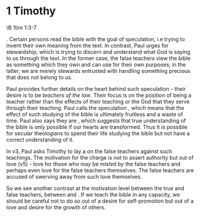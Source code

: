 
# 1 Timothy

\B 1tim 1:3-7

<Speculation vs Stewardship>. Certain persons read the bible with the goal of speculation, i.e trying to invent their own meaning from the text. In contrast, Paul urges for stewardship, which is trying to discern and understand what God is saying to us through the text. In the former case, the false teachers view the bible as something which they own and can use for their own purposes; in the latter, we are merely stewards entrusted with handling something precious that does not belong to us.

Paul provides further details on the heart behind such speculation - their desire is to be *teachers of the law*. Their focus is on the position of being a teacher rather than the effects of their teaching or the God that they serve through their teaching. Paul calls the speculation <vain discussion>, which means that the effect of such studying of the bible is ultimately fruitless and a waste of time. Paul also says they are <without understanding>, which suggests that true understanding of the bible is only possible if our hearts are transformed. Thus it is possible for secular theologians to spend their life studying the bible but not have a correct understanding of it.

In v3, Paul asks Timothy to lay a <charge> on the false teachers against such teachings. The motivation for the charge is not to assert authority but out of love (v5) - love for those who may be misled by the false teachers and perhaps even love for the false teachers themselves. The false teachers are accused of swerving away from such love themselves. 

So we see another contrast at the motivation level between the true and false teachers, between <love for others> and <self-love>. If we teach the bible in any capacity, we should be careful not to do so out of a desire for self-promotion but out of a love and desire for the growth of others.

